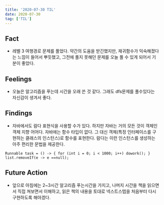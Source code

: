 ```yaml
---
title: '2020-07-30 TIL'
date: 2020-07-30
tag: ['TIL']
---
```


## Fact

- 레벨 3 여행경로 문제를 풀었다. 약간의 도움을 받긴했지만, 재귀함수가 익숙해졌다는 느낌이 들어서 뿌듯했고, 그전에 풀지 못해던 문제를 오늘 풀 수 있게 되어서 기분이 좋았다.

## Feelings

- 오늘은 알고리즘을 푸는데 시간을 오래 쓴 것 같다. 그래도 dfs문제를 풀수있다는 자신감이 생겨서 좋다.

## Findings

- 자바에서도 람다 표현식을 사용할 수가 있다. 하지만 자바는 거의 모든 것이 객체인 객체 지향 어어다. 자바에는 함수 타입이 없다. 그 대신 객체(특정 인터페이스를 구현하는 클래스의 인스턴스)로 함수를 표현한다. 람다는 이런 인스턴스를 생성하는 아주 편리한 문법을 제공한다.

```
Runnable task = () -> { for (int i = 0; i < 1000; i++) dowork(); }
list.removeIf(e -> e ==null);
```

## Future Action

- 앞으로 아침에는 2~3시간 알고리즘 푸는시간을 가지고, 나머지 시간을 책을 읽으면서 직접 쳐보면서 이해하고, 읽은 책의 내용을 토대로 넥스트스텝을 처음부터 다시 구현하도록 해야겠다.
